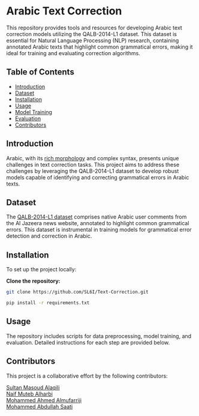 # Arabic Text Correction

This repository provides tools and resources for developing Arabic text correction models utilizing the QALB-2014-L1 dataset. This dataset is essential for Natural Language Processing (NLP) research, containing annotated Arabic texts that highlight common grammatical errors, making it ideal for training and evaluating correction algorithms.

## Table of Contents

- [Introduction](#introduction)
- [Dataset](#dataset)
- [Installation](#installation)
- [Usage](#usage)
- [Model Training](#model-training)
- [Evaluation](#evaluation)
- [Contributors](#contributors)

## Introduction
Arabic, with its [rich morphology](https://discuss.huggingface.co/t/mrls-morphologically-rich-languages-nlp/3868/2) and complex syntax, presents unique challenges in text correction tasks. This project aims to address these challenges by leveraging the QALB-2014-L1 dataset to develop robust models capable of identifying and correcting grammatical errors in Arabic texts.  

## Dataset  
The [QALB-2014-L1 dataset](https://github.com/SL6I/Text-Correction/blob/7b67fd25d517431ea77ced2d02754a0fb5977a8d/Dataset/Dataset.md) comprises native Arabic user comments from the Al Jazeera news website, annotated to highlight common grammatical errors. This dataset is instrumental in training models for grammatical error detection and correction in Arabic. 
## Installation
To set up the project locally:  

  
**Clone the repository:**  
   ```bash
   git clone https://github.com/SL6I/Text-Correction.git
   ```
```bash
pip install -r requirements.txt
```

## Usage  
The repository includes scripts for data preprocessing, model training, and evaluation. Detailed instructions for each step are provided below. 


## Contributors
This project is a collaborative effort by the following contributors:

[Sultan Masoud Alaqili](https://github.com/SL6I)  
[Naif Muteb Alharbi](https://github.com/Naif901)  
[Mohammed Ahmed Almufarriji](https://github.com/Mohammedamd12)  
[Mohammed Abdullah Saati](https://github.com/MohammedSaati)

   
  
